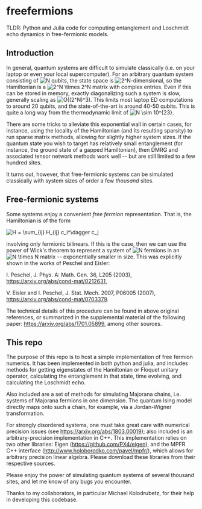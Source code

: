 # freefermions
TLDR: Python and Julia code for computing entanglement and Loschmidt echo dynamics in free-fermionic models. 

## Introduction 

In general, quantum systems are difficult to simulate classically (i.e. on your laptop or even your local supercomputer). For an arbitrary quantum system consisting of ![N](https://render.githubusercontent.com/render/math?math=N) qubits, the state space is ![2^N](https://render.githubusercontent.com/render/math?math=2%5EN)-dimensional, so the Hamiltonian is a ![2^N \times 2^N](https://render.githubusercontent.com/render/math?math=2%5EN%20%5Ctimes%202%5EN) matrix with complex entries. Even if this can be stored in memory, exactly diagonalizing such a system is slow, generally scaling as ![O((2^N)^3)](https://render.githubusercontent.com/render/math?math=O((2%5EN)%5E3)). This limits most laptop ED computations to around 20 qubits, and the state-of-the-art is around 40-50 qubits. This is quite a long way from the thermodynamic limit of ![N \sim 10^{23}](https://render.githubusercontent.com/render/math?math=N%20%5Csim%2010%5E%7B23%7D). 

There are some tricks to alleviate this exponential wall in certain cases, for instance, using the locality of the Hamiltonian (and its resulting sparsity) to run sparse matrix methods, allowing for slightly higher system sizes. If the quantum state you wish to target has relatively small entanglement (for instance, the ground state of a gapped Hamiltonian), then DMRG and associated tensor network methods work well -- but are still limited to a few hundred sites. 

It turns out, however, that free-fermionic systems can be simulated classically with system sizes of order a few *thousand* sites. 

## Free-fermionic systems 

Some systems enjoy a convenient *free fermion* representation. That is, the Hamiltonian is of the form 

![H = \sum_{ij} H_{ij} c_i^\dagger c_j](https://render.githubusercontent.com/render/math?math=H%20%3D%20%5Csum_%7Bij%7D%20H_%7Bij%7D%20c_i%5E%5Cdagger%20c_j)


involving only fermionic bilinears. If this is the case, then we can use the power of Wick's theorem to represent a system of ![N](https://render.githubusercontent.com/render/math?math=N) fermions in an ![N \times N](https://render.githubusercontent.com/render/math?math=N%20%5Ctimes%20N) matrix -- exponentially smaller in size. This was explicitly shown in the works of Peschel and Eisler:

I. Peschel, J. Phys. A: Math. Gen. 36, L205 (2003), https://arxiv.org/abs/cond-mat/0212631,

V. Eisler and I. Peschel, J. Stat. Mech. 2007, P06005 (2007), https://arxiv.org/abs/cond-mat/0703379.

The technical details of this procedure can be found in above original references, or summarized in the supplemental material of the following paper: https://arxiv.org/abs/1701.05899, among other sources.

## This repo

The purpose of this repo is to host a simple implementation of free fermion numerics. It has been implemented in both python and julia, and includes methods for getting eigenstates of the Hamiltonian or Floquet unitary operator, calculating the entanglement in that state, time evolving, and calculating the Loschmidt echo. 

Also included are a set of methods for simulating Majorana chains, i.e. systems of Majorana fermions in one dimension. The quantum Ising model directly maps onto such a chain, for example, via a Jordan-Wigner transformation. 

For strongly disordered systems, one must take great care with numerical precision issues (see https://arxiv.org/abs/1803.00019); also included is an arbitrary-precision implementation in C++. This implementation relies on two other libraries: Eigen (https://github.com/PX4/eigen), and the MPFR C++ interface (http://www.holoborodko.com/pavel/mpfr/), which allows for arbitrary precision linear algebra. Please download these libraries from their respective sources. 

Please enjoy the power of simulating quantum systems of several thousand sites, and let me know of any bugs you encounter.

Thanks to my collaborators, in particular Michael Kolodrubetz, for their help in developing this codebase.
